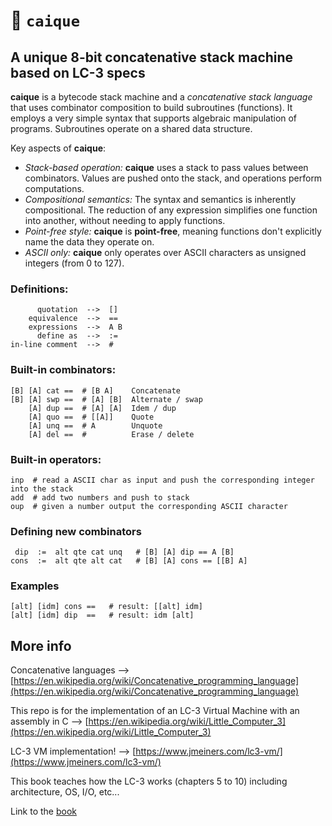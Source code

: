 # 🦜 `caique`

## A unique 8-bit concatenative stack machine based on LC-3 specs
**caique** is a bytecode stack machine and a *concatenative stack language* that uses combinator composition to build subroutines (functions). It employs a very simple syntax that supports algebraic manipulation of programs. Subroutines operate on a shared data structure.

Key aspects of **caique**:
*   *Stack-based operation:* **caique** uses a stack to pass values between combinators. Values are pushed onto the stack, and operations perform computations.
*   *Compositional semantics:* The syntax and semantics is inherently compositional. The reduction of any expression simplifies one function into another, without needing to apply functions.
*   *Point-free style:* **caique** is **point-free**, meaning functions don't explicitly name the data they operate on.
*   *ASCII only:* **caique** only operates over ASCII characters as unsigned integers (from 0 to 127).

### Definitions:
```
      quotation  -->  []
    equivalence  -->  ==
    expressions  -->  A B
      define as  -->  :=
in-line comment  -->  #
```

### Built-in combinators:

```
[B] [A] cat ==  # [B A]    Concatenate
[B] [A] swp ==  # [A] [B]  Alternate / swap
    [A] dup ==  # [A] [A]  Idem / dup
    [A] quo ==  # [[A]]    Quote
    [A] unq ==  # A        Unquote
    [A] del ==  #          Erase / delete
```

### Built-in operators:

```
inp  # read a ASCII char as input and push the corresponding integer into the stack 
add  # add two numbers and push to stack
oup  # given a number output the corresponding ASCII character
```

### Defining new combinators

```
 dip  :=  alt qte cat unq   # [B] [A] dip == A [B]
cons  :=  alt qte alt cat   # [B] [A] cons == [[B] A]    
```

### Examples

```
[alt] [idm] cons ==   # result: [[alt] idm]
[alt] [idm] dip  ==   # result: idm [alt]
```

## More info

Concatenative languages --> [https://en.wikipedia.org/wiki/Concatenative_programming_language](https://en.wikipedia.org/wiki/Concatenative_programming_language)

This repo is for the implementation of an LC-3 Virtual Machine with an assembly in C --> [https://en.wikipedia.org/wiki/Little_Computer_3](https://en.wikipedia.org/wiki/Little_Computer_3)

LC-3 VM implementation! --> [https://www.jmeiners.com/lc3-vm/](https://www.jmeiners.com/lc3-vm/)

This book teaches how the LC-3 works (chapters 5 to 10) including architecture, OS, I/O, etc...

Link to the [book](https://www.amazon.com/Introduction-Computing-Systems-Gates-Beyond-dp-1260150534/dp/1260150534/ref=dp_ob_title_bk)
